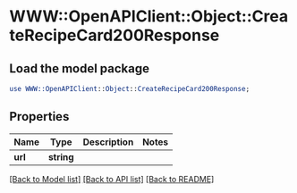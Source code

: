 # WWW::OpenAPIClient::Object::CreateRecipeCard200Response

## Load the model package
```perl
use WWW::OpenAPIClient::Object::CreateRecipeCard200Response;
```

## Properties
Name | Type | Description | Notes
------------ | ------------- | ------------- | -------------
**url** | **string** |  | 

[[Back to Model list]](../README.md#documentation-for-models) [[Back to API list]](../README.md#documentation-for-api-endpoints) [[Back to README]](../README.md)



